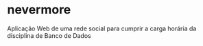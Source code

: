 # nevermore
Aplicação Web de uma rede social para cumprir a carga horária da disciplina de Banco de Dados
